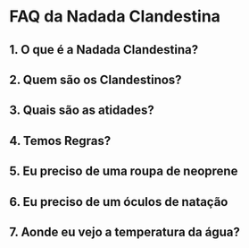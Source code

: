 # FAQ da Nadada Clandestina

## 1. O que é a Nadada Clandestina?

## 2. Quem são os Clandestinos?

## 3. Quais são as atidades?

## 4. Temos Regras?

## 5. Eu preciso de uma roupa de neoprene

## 6. Eu preciso de um óculos de natação

## 7. Aonde eu vejo a temperatura da água?
